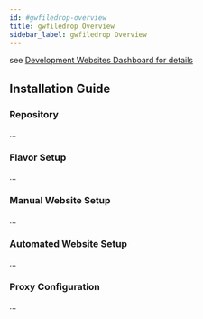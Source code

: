 ```yaml
---
id: #gwfiledrop-overview
title: gwfiledrop Overview
sidebar_label: gwfiledrop Overview
---
```


see [Development Websites Dashboard for details](../../dashboards/websites/development.md)

## Installation Guide

### Repository
...

### Flavor Setup
...

### Manual Website Setup
...

### Automated Website Setup
...
 
### Proxy Configuration
...
